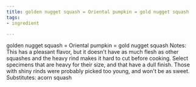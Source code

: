 ```yaml
---
title: golden nugget squash = Oriental pumpkin = gold nugget squash
tags:
- ingredient

---
```

golden nugget squash = Oriental pumpkin = gold nugget squash Notes: This has a pleasant flavor, but it doesn't have as much flesh as other squashes and the heavy rind makes it hard to cut before cooking. Select specimens that are heavy for their size, and that have a dull finish. Those with shiny rinds were probably picked too young, and won't be as sweet. Substitutes: acorn squash
